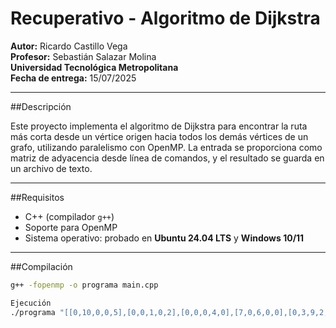 # Recuperativo - Algoritmo de Dijkstra 

**Autor:** Ricardo Castillo Vega   
**Profesor:** Sebastián Salazar Molina  
**Universidad Tecnológica Metropolitana**  
**Fecha de entrega:** 15/07/2025

---

##Descripción

Este proyecto implementa el algoritmo de Dijkstra para encontrar la ruta más corta desde un vértice origen hacia todos los demás vértices de un grafo, 
utilizando paralelismo con OpenMP. La entrada se proporciona como matriz de adyacencia desde línea de comandos, y el resultado se guarda en un archivo de texto.

---

##Requisitos

- C++ (compilador `g++`)
- Soporte para OpenMP
- Sistema operativo: probado en **Ubuntu 24.04 LTS** y **Windows 10/11**

---

##Compilación 

```bash
g++ -fopenmp -o programa main.cpp

Ejecución
./programa "[[0,10,0,0,5],[0,0,1,0,2],[0,0,0,4,0],[7,0,6,0,0],[0,3,9,2,0]]" 0 "resultados.txt"
